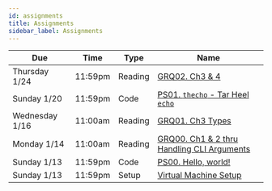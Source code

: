 ```yaml
---
id: assignments
title: Assignments
sidebar_label: Assignments
---
```


| Due             |Time    | Type    | Name                                                                         |
|-----------------|--------|---------|------------------------------------------------------------------------------|
| Thursday 1/24   |11:59pm | Reading | [GRQ02. Ch3 & 4](/docs/course-materials#pulling-changes-from-upstream)       |
| Sunday 1/20     |11:59pm | Code    | [PS01. `thecho` - Tar Heel `echo`](/docs/ps01-thecho.pdf)                    |
| Wednesday 1/16  |11:00am | Reading | [GRQ01. Ch3 Types](/docs/course-materials#pulling-changes-from-upstream)     |
| Monday 1/14     |11:00am | Reading | [GRQ00. Ch1 & 2 thru Handling CLI Arguments](/docs/course-materials)         |
| Sunday 1/13     |11:59pm | Code    | [PS00. Hello, world!](/docs/ps00-hello-world.pdf)                            |
| Sunday 1/13     |11:59pm | Setup   | [Virtual Machine Setup](/docs/unc-comp-vm-setup.pdf)                         |
